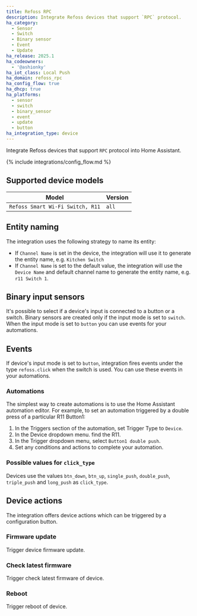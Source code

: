 ```yaml
---
title: Refoss RPC
description: Integrate Refoss devices that support `RPC` protocol.
ha_category:
  - Sensor
  - Switch
  - Binary sensor
  - Event
  - Update
ha_release: 2025.1
ha_codeowners:
  - '@ashionky'
ha_iot_class: Local Push
ha_domain: refoss_rpc
ha_config_flow: true
ha_dhcp: true
ha_platforms:
  - sensor
  - switch
  - binary_sensor
  - event
  - update
  - button
ha_integration_type: device
---
```


Integrate Refoss devices that support `RPC` protocol into Home Assistant.

{% include integrations/config_flow.md %}

## Supported device models

| Model                            | Version            |             
|----------------------------------|--------------------|
| `Refoss Smart Wi-Fi Switch, R11` | `all`              |

## Entity naming

The integration uses the following strategy to name its entity:

- If `Channel Name` is set in the device, the integration will use it to generate the entity name, e.g. `Kitchen Switch`
- If `Channel Name` is set to the default value, the integration will use the `Device Name` and default channel name to generate the entity name, e.g. `r11 Switch 1`.

## Binary input sensors

It's possible to select if a device's input is connected to a button or a switch. Binary sensors are created only if the input mode is set to `switch`. When the input mode is set to `button` you can use events for your automations.

## Events

If device's input mode is set to `button`, integration fires events under the type `refoss.click` when the switch is used. You can use these events in your automations.

### Automations

The simplest way to create automations is to use the Home Assistant automation editor. For example, to set an automation triggered by a double press of a particular R11 Button1:

1. In the Triggers section of the automation, set Trigger Type to `Device`.
2. In the Device dropdown menu. find the R11.
3. In the Trigger dropdown menu, select `Button1 double push`.
4. Set any conditions and actions to complete your automation.

### Possible values for `click_type`

Devices use the values `btn_down`, `btn_up`, `single_push`, `double_push`, `triple_push` and `long_push` as `click_type`.

## Device actions

The integration offers device actions which can be triggered by a configuration button.

### Firmware update

Trigger device firmware update.

### Check latest firmware

Trigger check latest firmware of device.

### Reboot

Trigger reboot of device.

